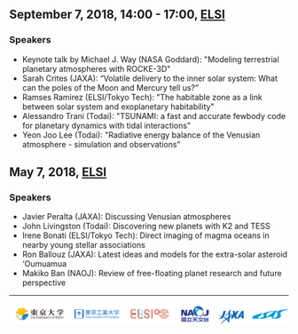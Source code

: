 ## September 7, 2018, 14:00 - 17:00, [ELSI](http://elsi.jp/)
### Speakers
- Keynote talk by Michael J. Way (NASA Goddard): "Modeling terrestrial planetary atmospheres with ROCKE-3D"
- Sarah Crites (JAXA): “Volatile delivery to the inner solar system: What can the poles of the Moon and Mercury tell us?”
- Ramses Ramirez (ELSI/Tokyo Tech): "The habitable zone as a link between solar system and exoplanetary habitability"
- Alessandro Trani (Todai): "TSUNAMI: a fast and accurate fewbody code for planetary dynamics with tidal interactions"
- Yeon Joo Lee (Todai): "Radiative energy balance of the Venusian atmosphere - simulation and observations"

## May 7, 2018, [ELSI](http://elsi.jp/)
### Speakers
- Javier Peralta (JAXA): Discussing Venusian atmospheres
- John Livingston (Todai): Discovering new planets with K2 and TESS
- Irene Bonati (ELSI/Tokyo Tech): Direct imaging of magma oceans in nearby young stellar associations
- Ron Ballouz (JAXA): Latest ideas and models for the extra-solar asteroid ‘Oumuamua
- Makiko Ban (NAOJ): Review of free-floating planet research and future perspective

---
![](images/logos.png)

